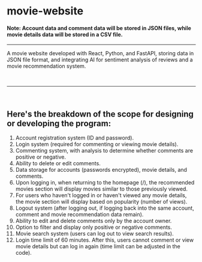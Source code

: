 # movie-website
#### Note: Account data and comment data will be stored in JSON files, while movie details data will be stored in a CSV file.
<hr>
A movie website developed with React, Python, and FastAPI, storing data in JSON file format, and integrating AI for sentiment analysis of reviews and a movie recommendation system.

<br><hr><br>

## Here's the breakdown of the scope for designing or developing the program:
1. Account registration system (ID and password).
2. Login system (required for commenting or viewing movie details).
3. Commenting system, with analysis to determine whether comments are positive or negative.
4. Ability to delete or edit comments.
5. Data storage for accounts (passwords encrypted), movie details, and comments.
6. Upon logging in, when returning to the homepage (/), the recommended movies section will display movies similar to those previously viewed.
7. For users who haven't logged in or haven't viewed any movie details, the movie section will display based on popularity (number of views).
8. Logout system (after logging out, if logging back into the same account, comment and movie recommendation data remain).
9. Ability to edit and delete comments only by the account owner.
10. Option to filter and display only positive or negative comments.
11. Movie search system (users can log out to view search results).
12. Login time limit of 60 minutes. After this, users cannot comment or view movie details but can log in again (time limit can be adjusted in the code).
